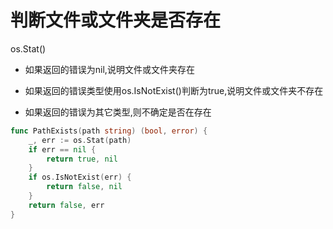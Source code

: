 # 判断文件或文件夹是否存在
os.Stat()

- 如果返回的错误为nil,说明文件或文件夹存在

- 如果返回的错误类型使用os.IsNotExist()判断为true,说明文件或文件夹不存在

- 如果返回的错误为其它类型,则不确定是否在存在

```go
func PathExists(path string) (bool, error) {
	_, err := os.Stat(path)
	if err == nil {
		return true, nil
	}
	if os.IsNotExist(err) {
		return false, nil
	}
	return false, err
}
```